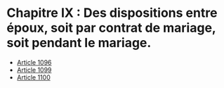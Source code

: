 # Chapitre IX : Des dispositions entre époux, soit par contrat de mariage, soit pendant le mariage.

- [Article 1096](article-1096.md)
- [Article 1099](article-1099.md)
- [Article 1100](article-1100.md)
